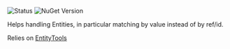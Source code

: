 ![Status](https://github.com/xeniorn/EntityTools.DbContextBackedService/actions/workflows/dotnet.yml/badge.svg?branch=develop)
![NuGet Version](https://img.shields.io/nuget/v/EntityTools.DbContextBackedService)

Helps handling Entities, in particular matching by value instead of by ref/id.

Relies on [EntityTools](https://github.com/xeniorn/EntityTools)